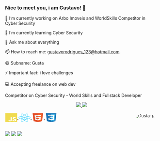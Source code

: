 ### Nice to meet you, i am Gustavo! 👋

🔭 I’m currently working on Arbo Imoveis and WorldSkills Competitor in Cyber Security

🌱 I’m currently learning Cyber Security

💬 Ask me about everything

📫 How to reach me: gustavorodrigues_123@hotmail.com

😄 Subname: Gusta

⚡ Important fact: i love challenges

💻 Accepting freelance on web dev

Competitor on Cyber Security - World Skills and Fullstack Developer

<div align="center">
  <a href="https://github.com/gustavorodrigiuesdev">
  <img height="180em" src="https://github-readme-stats.vercel.app/api?username=gustavorodrigiuesdev&show_icons=true&theme=dark&include_all_commits=true&count_private=true"/>
  <img height="180em" src="https://github-readme-stats.vercel.app/api/top-langs/?username=gustavorodrigiuesdev&layout=compact&langs_count=7&theme=dark"/>
</div>
<div style="display: inline_block"><br>
  <img align="center" alt="Gusta-Js" height="30" width="40" src="https://raw.githubusercontent.com/devicons/devicon/master/icons/javascript/javascript-plain.svg">
  <img align="center" alt="Gusta-React" height="30" width="40" src="https://raw.githubusercontent.com/devicons/devicon/master/icons/react/react-original.svg">
  <img align="center" alt="Gusta-HTML" height="30" width="40" src="https://raw.githubusercontent.com/devicons/devicon/master/icons/html5/html5-original.svg">
  <img align="center" alt="Gusta-CSS" height="30" width="40" src="https://raw.githubusercontent.com/devicons/devicon/master/icons/css3/css3-original.svg">
  <img align="right" alt="Gusta-pic" height="150" style="border-radius:50px;" src="https://i.makeagif.com/media/11-10-2015/_4moNo.gif">
</div>
  
  ##
 
<div>  
  <a href="https://www.instagram.com/goxtavuu/" target="_blank"><img src="https://img.shields.io/badge/-Instagram-%23E4405F?style=for-the-badge&logo=instagram&logoColor=white" target="_blank"></a>
 	<a href="https://www.twitch.tv/gustavotomatee" target="_blank"><img src="https://img.shields.io/badge/Twitch-9146FF?style=for-the-badge&logo=twitch&logoColor=white" target="_blank"></a>  
  <a href="https://www.linkedin.com/in/gustavo-domingos-rodrigues-9a29b9187/" target="_blank"><img src="https://img.shields.io/badge/-LinkedIn-%230077B5?style=for-the-badge&logo=linkedin&logoColor=white" target="_blank"></a> 
 
